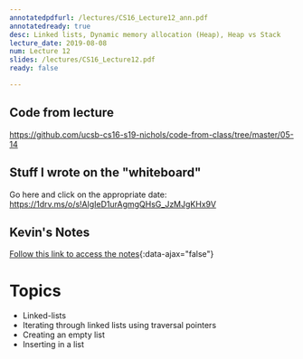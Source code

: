 ```yaml
---
annotatedpdfurl: /lectures/CS16_Lecture12_ann.pdf
annotatedready: true
desc: Linked lists, Dynamic memory allocation (Heap), Heap vs Stack
lecture_date: 2019-08-08
num: Lecture 12
slides: /lectures/CS16_Lecture12.pdf
ready: false

---
```


## Code from lecture

<https://github.com/ucsb-cs16-s19-nichols/code-from-class/tree/master/05-14>

## Stuff I wrote on the "whiteboard"

Go here and click on the appropriate date:
<https://1drv.ms/o/s!AlgIeD1urAgmgQHsG_JzMJgKHx9V>

## Kevin's Notes

[Follow this link to access the notes](/lectures/CS16_Lecture12_Notes.docx){:data-ajax="false"}

# Topics

* Linked-lists
* Iterating through linked lists using traversal pointers
* Creating an empty list
* Inserting in a list
